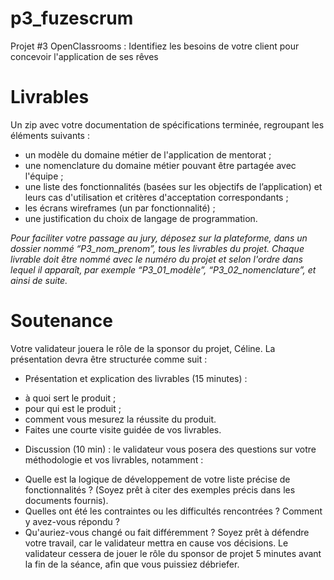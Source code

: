 # p3_fuzescrum
Projet #3 OpenClassrooms : Identifiez les besoins de votre client pour concevoir l'application de ses rêves

# Livrables
Un zip avec votre documentation de spécifications terminée, regroupant les éléments suivants : 

* un modèle du domaine métier de l'application de mentorat ;
* une nomenclature du domaine métier pouvant être partagée avec l'équipe ;
* une liste des fonctionnalités (basées sur les objectifs de l’application) et leurs cas d'utilisation et critères d'acceptation correspondants ;
* les écrans wireframes (un par fonctionnalité) ;
* une justification du choix de langage de programmation.

_Pour faciliter votre passage au jury, déposez sur la plateforme, dans un dossier nommé “P3_nom_prenom”, tous les livrables du projet. Chaque livrable doit être nommé avec le numéro du projet et selon l'ordre dans lequel il apparaît, par exemple “P3_01_modèle”, “P3_02_nomenclature”, et ainsi de suite._

# Soutenance
Votre validateur jouera le rôle de la sponsor du projet, Céline. La présentation devra être structurée comme suit : 

- Présentation et explication des livrables (15 minutes) :
* à quoi sert le produit ;
* pour qui est le produit ;
* comment vous mesurez la réussite du produit.
* Faites une courte visite guidée de vos livrables.
- Discussion (10 min) : le validateur vous posera des questions sur votre méthodologie et vos livrables, notamment : 
* Quelle est la logique de développement de votre liste précise de fonctionnalités ? (Soyez prêt à citer des exemples précis dans les documents fournis).
* Quelles ont été les contraintes ou les difficultés rencontrées ? Comment y avez-vous répondu ?
* Qu'auriez-vous changé ou fait différemment ?
Soyez prêt à défendre votre travail, car le validateur mettra en cause vos décisions. Le validateur cessera de jouer le rôle du sponsor de projet 5 minutes avant la fin de la séance, afin que vous puissiez débriefer.
